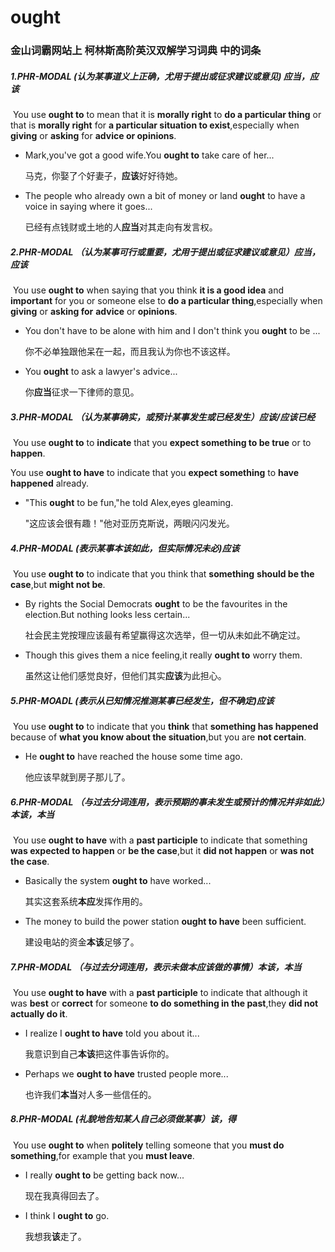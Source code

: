 # ought

### 金山词霸网站上 柯林斯高阶英汉双解学习词典 中的词条

##### 1.PHR-MODAL  (认为某事道义上正确，尤用于提出或征求建议或意见) 应当，应该

​	You use **ought to** to mean that it is **morally right** to **do a particular thing** or that is **morally right** for **a particular situation to exist**,especially when **giving** or **asking** for **advice or opinions**.

- Mark,you've got a good wife.You **ought to** take care of her...

  马克，你娶了个好妻子，**应该**好好待她。

- The people who already own a bit of money or land **ought** to have a voice in saying where it goes...

  已经有点钱财或土地的人**应当**对其走向有发言权。

##### 2.PHR-MODAL （认为某事可行或重要，尤用于提出或征求建议或意见）应当，应该

​	You use **ought to** when saying that you think **it is a good idea** and **important** for you or someone else to **do a particular thing**,especially when **giving** or **asking for** **advice** or **opinions**.

- You don't have to be alone with him and I don't think you **ought** to be ...

  你不必单独跟他呆在一起，而且我认为你也不该这样。

- You **ought** to ask a lawyer's advice...

  你**应当**征求一下律师的意见。

##### 3.PHR-MODAL （认为某事确实，或预计某事发生或已经发生）应该/应该已经

​	You use **ought to** to **indicate** that you **expect something to be true** or to **happen**.

You use **ought to have** to indicate that you **expect something** to **have happened** already.

- "This **ought** to be fun,"he told Alex,eyes gleaming.

  "这应该会很有趣！"他对亚历克斯说，两眼闪闪发光。

##### 4.PHR-MODAL (表示某事本该如此，但实际情况未必)应该

​	You use **ought to** to indicate that you think that **something** **should be the case**,but **might not be**.

- By rights the Social Democrats **ought** to be the favourites in the election.But nothing looks less certain...

  社会民主党按理应该最有希望赢得这次选举，但一切从未如此不确定过。

- Though this gives them a nice feeling,it really **ought to** worry them.

  虽然这让他们感觉良好，但他们其实**应该**为此担心。

##### 5.PHR-MOADL (表示从已知情况推测某事已经发生，但不确定)应该

​	You use **ought to** to indicate that you **think** that **something has happened** because of **what you know about the situation**,but you are **not certain**.

- He **ought to** have reached the house some time ago.

  他应该早就到房子那儿了。

##### 6.PHR-MODAL （与过去分词连用，表示预期的事未发生或预计的情况并非如此）本该，本当

​	You use **ought to have** with a **past participle** to indicate that something **was expected to happen** or **be the case**,but it **did not happen** or **was not the case**.

- Basically the system **ought to** have worked...

  其实这套系统**本应**发挥作用的。

- The money to build the power station **ought to have** been sufficient.

  建设电站的资金**本该**足够了。

##### 7.PHR-MODAL  （与过去分词连用，表示未做本应该做的事情）本该，本当

​	You use **ought to have** with a **past participle** to indicate that although it was **best** or **correct** for someone **to do something in the past**,they **did not actually do it**.

- I realize I **ought to have** told you about it...

  我意识到自己**本该**把这件事告诉你的。

- Perhaps we **ought to have** trusted people more...

  也许我们**本当**对人多一些信任的。

##### 8.PHR-MODAL (礼貌地告知某人自己必须做某事）该，得

​	You use **ought to** when **politely** telling someone that you **must do something**,for example that you **must leave**.

- I really **ought to** be getting back now...

  现在我真得回去了。

- I think I **ought to** go.

  我想我**该**走了。









